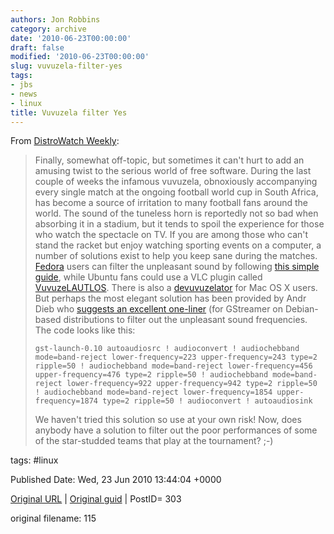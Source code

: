 ```yaml
---
authors: Jon Robbins
category: archive
date: '2010-06-23T00:00:00'
draft: false
modified: '2010-06-23T00:00:00'
slug: vuvuzela-filter-yes
tags:
- jbs
- news
- linux
title: Vuvuzela filter Yes
---
```


From [DistroWatch Weekly](http://distrowatch.com/weekly.php?issue=20100621#news):

> Finally, somewhat off-topic, but sometimes it can't hurt to add an amusing twist to the serious world of free software. 
During the last couple of weeks the infamous vuvuzela, obnoxiously accompanying every single match at the ongoing football world cup in South Africa, 
has become a source of irritation to many football fans around the world. The sound of the tuneless horn is reportedly not so bad when absorbing it in a stadium, 
but it tends to spoil the experience for those who watch the spectacle on TV. If you are among those who can't stand the racket but enjoy watching sporting events 
on a computer, a number of solutions exist to help you keep sane during the matches. [Fedora](http://distrowatch.com/fedora) users can filter the 
unpleasant sound by following [this simple guide](http://fetzig.org/2010/06/13/vuvuzela-filter-using-fedora/), while Ubuntu fans could use a 
VLC plugin called [VuvuzeLAUTLOS](http://www.ind.rwth-aachen.de/en/research/tools/vuvuzelautlos/). 
There is also a [devuvuzelator](http://isophonics.net/content/whats-all-about-vuvuzela) for Mac OS X users. 
But perhaps the most elegant solution has been provided by Andr Dieb who [suggests an excellent one-liner](http://genuinepulse.blogspot.com/2010/06/vuvuzela-filter.html) 
(for GStreamer on Debian-based distributions to filter out the unpleasant sound frequencies. The code looks like this:
> 
> ```
> gst-launch-0.10 autoaudiosrc ! audioconvert ! audiochebband mode=band-reject lower-frequency=223 upper-frequency=243 type=2 ripple=50 ! audiochebband mode=band-reject lower-frequency=456 upper-frequency=476 type=2 ripple=50 ! audiochebband mode=band-reject lower-frequency=922 upper-frequency=942 type=2 ripple=50 ! audiochebband mode=band-reject lower-frequency=1854 upper-frequency=1874 type=2 ripple=50 ! audioconvert ! autoaudiosink
> ```
> 
> We haven't tried this solution so use at your own risk! 
> Now, does anybody have a solution to filter out the poor performances of some of the star-studded teams that play at the tournament? ;-)




tags: #linux 


Published Date: Wed, 23 Jun 2010 13:44:04 +0000 

[Original URL](http://factorq.net/2010/06/23/vuvuzela-filter-yes/) | [Original guid](http://factorq.net/?p=303) | PostID= 303

 original filename: 115
